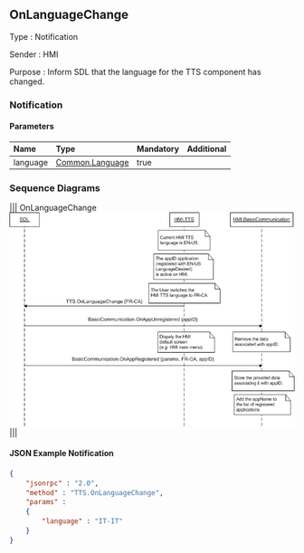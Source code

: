 ## OnLanguageChange

Type
: Notification

Sender
: HMI

Purpose
: Inform SDL that the language for the TTS component has changed.

### Notification

#### Parameters

|Name|Type|Mandatory|Additional|
|:---|:---|:--------|:---------|
|language|[Common.Language](../../Common/Enums/index.md#language)|true||

### Sequence Diagrams
|||
OnLanguageChange
![OnLanguageChange](./assets/OnLanguageChange.png)
|||

#### JSON Example Notification
```json
{
	"jsonrpc" : "2.0",
	"method" : "TTS.OnLanguageChange",
	"params" :
	{
		"language" : "IT-IT"
	}
}
```
